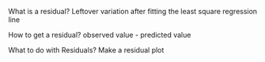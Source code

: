 
What is a residual?
	Leftover variation after fitting the least square regression line

How to get a residual?
	observed value - predicted value

What to do with Residuals?
	Make a residual plot
